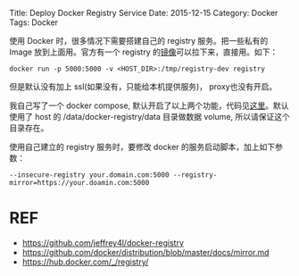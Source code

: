Title: Deploy Docker Registry Service
Date: 2015-12-15
Category: Docker
Tags: Docker

使用 Docker 时，很多情况下需要搭建自己的 registry 服务。把一些私有的 Image 放到上面用。官方有一个 registry 的[镜像](https://hub.docker.com/_/registry/)可以拉下来，直接用。如下：

```
docker run -p 5000:5000 -v <HOST_DIR>:/tmp/registry-dev registry
```

但是默认没有加上 ssl(如果没有，只能给本机提供服务)， proxy也没有开启。

我自己写了一个 docker compose, 默认开启了以上两个功能，代码见[这里](https://github.com/jeffrey4l/docker-registry)。默认使用了 host 的 /data/docker-registry/data 目录做数据 volume, 所以请保证这个目录存在。

使用自己建立的 registry 服务时，要修改 docker 的服务启动脚本，加上如下参数：

```
--insecure-registry your.domain.com:5000 --registry-mirror=https://your.doamin.com:5000
```

# REF
* https://github.com/jeffrey4l/docker-registry
* https://github.com/docker/distribution/blob/master/docs/mirror.md
* https://hub.docker.com/_/registry/
